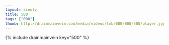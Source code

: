 ```yaml
--- 
layout: sieutv
title: 500
tags: ["000"]
thumb: http://drainmainvein.com/media/videos/tmb/000/000/500/player.jpg
---
```

{% include drainmainvein key="500" %} 
